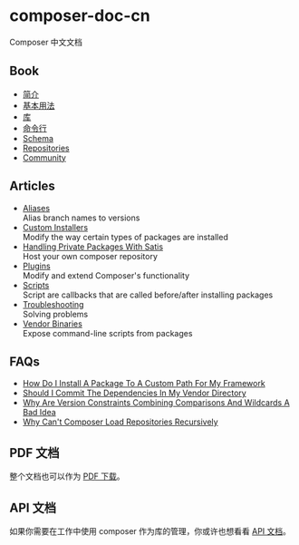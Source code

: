 composer-doc-cn
===============

Composer 中文文档

## Book
- [简介](#/cn-introduction/00-intro.md)
- [基本用法](#/cn-introduction/01-basic-usage.md)
- [库](#/cn-introduction/02-libraries.md)
- [命令行](#/cn-introduction/03-cli.md)
- [Schema](#/cn-introduction/04-schema.md)
- [Repositories](#/cn-introduction/05-repositories.md)
- [Community](#/cn-introduction/06-community.md)

## Articles
- [Aliases](/cn-introduction/articles/aliases.md)  
Alias branch names to versions
- [Custom Installers](/cn-introduction/articles/custom-installers.md)  
Modify the way certain types of packages are installed
- [Handling Private Packages With Satis](/cn-introduction/articles/handling-private-packages-with-satis.md)  
Host your own composer repository
- [Plugins](/cn-introduction/articles/plugins.md)  
Modify and extend Composer's functionality
- [Scripts](/cn-introduction/articles/scripts.md)  
Script are callbacks that are called before/after installing packages
- [Troubleshooting](/cn-introduction/articles/troubleshooting.md)  
Solving problems
- [Vendor Binaries](/cn-introduction/articles/vendor-binaries.md)  
Expose command-line scripts from packages

## FAQs

- [How Do I Install A Package To A Custom Path For My Framework](/cn-introduction/faqs/how-do-i-install-a-package-to-a-custom-path-for-my-framework.md)
- [Should I Commit The Dependencies In My Vendor Directory](/cn-introduction/faqs/should-i-commit-the-dependencies-in-my-vendor-directory.md)
- [Why Are Version Constraints Combining Comparisons And Wildcards A Bad Idea](/cn-introduction/faqs/why-are-version-constraints-combining-comparisons-and-wildcards-a-bad-idea.md)
- [Why Can't Composer Load Repositories Recursively](/cn-introduction/faqs/why-can%27t-composer-load-repositories-recursively.md)

## PDF 文档

整个文档也可以作为 [PDF 下载](http://getcomposer.org/book.pdf)。

## API 文档

如果你需要在工作中使用 composer 作为库的管理，你或许也想看看 [API 文档](http://getcomposer.org/apidoc/master/index.html)。